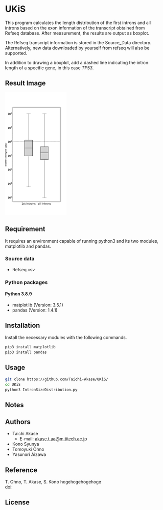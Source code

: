 # UKiS 

This program calculates the length distribution of the first introns and all introns based on the exon information of the transcript obtained from Refseq database. After measurement, the results are output as boxplot.

The Refseq transcript information is stored in the Source_Data directory. Alternatively, new data downloaded by yourself from refseq will also be supported.  

In addition to drawing a boxplot, add a dashed line indicating the intron length of a specific gene, in this case <i>TP53</i>.  

## Result Image
<img src="/Sample_Images/IntronSize.png" alt="Sample Image" title="Sample Image" width="200">

## Requirement

It requires an environment capable of running python3 and its two modules, matplotlib and pandas.  

### Source data
* Refseq.csv

### Python packages
#### Python 3.8.9  
* matplotlib (Version: 3.5.1)
* pandas (Version: 1.4.1)

## Installation

Install the necessary modules with the following commands.  

```bash
pip3 install matplotlib
pip3 install pandas
```

## Usage


```bash
git clone https://github.com/Taichi-Akase/UKiS/
cd UKiS
python3 IntronSizeDistribution.py
```

## Notes


## Authors
* Taichi Akase
  * E-mail: akase.t.aa@m.titech.ac.jp
* Kono Syunya
* Tomoyuki Ohno
* Yasunori Aizawa


## Reference  
T. Ohno, T. Akase, S. Kono hogehogehogehoge  
doi:  

## License  

